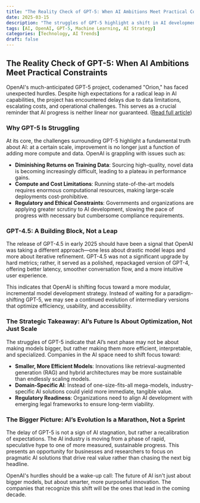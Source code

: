 ```yaml
---
title: "The Reality Check of GPT-5: When AI Ambitions Meet Practical Constraints"
date: 2025-03-15
description: "The struggles of GPT-5 highlight a shift in AI development—from scaling up to optimizing efficiency and usability. What does this mean for the future of AI?"
tags: [AI, OpenAI, GPT-5, Machine Learning, AI Strategy]
categories: [Technology, AI Trends]
draft: false
---
```


## The Reality Check of GPT-5: When AI Ambitions Meet Practical Constraints

OpenAI's much-anticipated GPT-5 project, codenamed "Orion," has faced unexpected hurdles. Despite high expectations for a radical leap in AI capabilities, the project has encountered delays due to data limitations, escalating costs, and operational challenges. This serves as a crucial reminder that AI progress is neither linear nor guaranteed. ([Read full article](https://www.wsj.com/tech/ai/openai-gpt5-orion-delays-639e7693?utm_source=chatgpt.com))

### Why GPT-5 Is Struggling

At its core, the challenges surrounding GPT-5 highlight a fundamental truth about AI: at a certain scale, improvement is no longer just a function of adding more compute and data. OpenAI is grappling with issues such as:
- **Diminishing Returns on Training Data**: Sourcing high-quality, novel data is becoming increasingly difficult, leading to a plateau in performance gains.
- **Compute and Cost Limitations**: Running state-of-the-art models requires enormous computational resources, making large-scale deployments cost-prohibitive.
- **Regulatory and Ethical Constraints**: Governments and organizations are applying greater scrutiny to AI development, slowing the pace of progress with necessary but cumbersome compliance requirements.

### GPT-4.5: A Building Block, Not a Leap

The release of GPT-4.5 in early 2025 should have been a signal that OpenAI was taking a different approach—one less about drastic model leaps and more about iterative refinement. GPT-4.5 was not a significant upgrade by hard metrics; rather, it served as a polished, repackaged version of GPT-4, offering better latency, smoother conversation flow, and a more intuitive user experience. 

This indicates that OpenAI is shifting focus toward a more modular, incremental model development strategy. Instead of waiting for a paradigm-shifting GPT-5, we may see a continued evolution of intermediary versions that optimize efficiency, usability, and accessibility. 

### The Strategic Takeaway: AI’s Future Is About Optimization, Not Just Scale

The struggles of GPT-5 indicate that AI’s next phase may not be about making models bigger, but rather making them more efficient, interpretable, and specialized. Companies in the AI space need to shift focus toward:
- **Smaller, More Efficient Models**: Innovations like retrieval-augmented generation (RAG) and hybrid architectures may be more sustainable than endlessly scaling models.
- **Domain-Specific AI**: Instead of one-size-fits-all mega-models, industry-specific AI solutions could yield more immediate, tangible value.
- **Regulatory Readiness**: Organizations need to align AI development with emerging legal frameworks to ensure long-term viability.

### The Bigger Picture: AI’s Evolution Is a Marathon, Not a Sprint

The delay of GPT-5 is not a sign of AI stagnation, but rather a recalibration of expectations. The AI industry is moving from a phase of rapid, speculative hype to one of more measured, sustainable progress. This presents an opportunity for businesses and researchers to focus on pragmatic AI solutions that drive real value rather than chasing the next big headline.

OpenAI's hurdles should be a wake-up call: The future of AI isn't just about bigger models, but about smarter, more purposeful innovation. The companies that recognize this shift will be the ones that lead in the coming decade.

